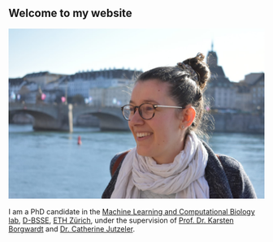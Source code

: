 ## Welcome to my website

![alt text](https://github.com/lbourguignon/lbourguignon.github.io/blob/main/photo.jpeg?raw=true)

I am a PhD candidate in the [Machine Learning and Computational Biology lab](https://bsse.ethz.ch/mlcb), [D-BSSE](https://bsse.ethz.ch), [ETH Zürich](https://ethz.ch/en.html), under the supervision of [Prof. Dr. Karsten Borgwardt](https://bsse.ethz.ch/mlcb/karsten.html) and [Dr. Catherine Jutzeler](https://scholar.google.ch/citations?user=vaHQ8NEAAAAJ&hl=en).


